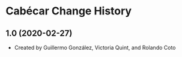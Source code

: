 Cabécar Change History
====================

1.0 (2020-02-27)
----------------
* Created by Guillermo González, Victoria Quint, and Rolando Coto
